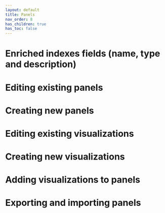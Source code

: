 ```yaml
---
layout: default
title: Panels
nav_order: 8
has_children: true
has_toc: false
---
```


# Enriched indexes fields (name, type and description)

# Editing existing panels

# Creating new panels

# Editing existing visualizations

# Creating new visualizations

# Adding visualizations to panels

# Exporting and importing panels